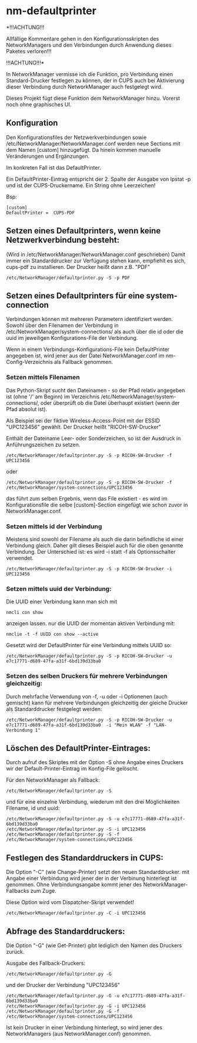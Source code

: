 # nm-defaultprinter

*!!!ACHTUNG!!!

Allfällige Kommentare gehen in den Konfigurationsskripten des NetworkManagers und den Verbindungen durch Anwendung dieses Paketes verloren!!!

!!!ACHTUNG!!!*

In NetworkManager vermisse ich die Funktion, pro Verbindung einen Standard-Drucker festlegen zu können, der in CUPS auch bei Aktivierung dieser Verbindung durch NetworkManager auch festgelegt wird.

Dieses Projekt fügt diese Funktion dem NetworkManager hinzu. Vorerst noch ohne graphisches UI.

## Konfiguration
Den Konfigurationsfiles der Netzwerkverbindungen sowie /etc/NetworkManager/NetworkManager.conf werden neue Sections mit dem Namen [custom] hinzugefügt. Da hinein kommen manuelle Veränderungen und Ergänzungen.

Im konkreten Fall ist das DefaultPrinter.

Ein DefaultPrinter-Eintrag entspricht der 2. Spalte der Ausgabe von lpstat -p und ist der CUPS-Druckername. Ein String ohne Leerzeichen!

Bsp:

	[custom]
	DefaultPrinter =  CUPS-PDF

## Setzen eines Defaultprinters, wenn keine Netzwerkverbindung besteht:
(Wird in /etc/NetworkManager/NetworkManager.conf geschrieben)
Damit immer ein Standarddrucker zur Verfügung stehen kann, empfiehlt es sich, cups-pdf zu installieren.
Der Drucker heißt dann z.B. "PDF"

	/etc/NetworkManager/defaultprinter.py -S -p PDF

## Setzen eines Defaultprinters für eine system-connection
Verbindungen können mit mehreren Parametern identifiziert werden. Sowohl über den Filenamen der Verbindung in /etc/NetworkManager/system-connections/ als auch über die id oder die uuid im jeweiligen Konfigurations-File der Verbindung.

Wenn in einem Verbindungs-Konfigurations-File kein DefaultPrinter angegeben ist, wird jener aus der Datei NetworkManager.conf im nm-Config-Verzeichnis als Fallback genommen.

### Setzen mittels Filenamen
Das Python-Skript sucht den Dateinamen - so der Pfad relativ angegeben ist (ohne '/' am Beginn) im Verzeichnis /etc/NetworkManager/system-connections/, oder überprüft ob die Datei überhaupt existiert (wenn der Pfad absolut ist).

Als Beispiel sei der fiktive Wireless-Access-Point mit der ESSID "UPC123456" gewählt.
Der Drucker heißt "RICOH-SW-Drucker"

Enthält der Dateiname Leer- oder Sonderzeichen, so ist der Ausdruck in Anführungszeichen zu setzen.

	/etc/NetworkManager/defaultprinter.py -S -p RICOH-SW-Drucker -f UPC123456

oder

	/etc/NetworkManager/defaultprinter.py -S -p RICOH-SW-Drucker -f /etc/NetworkManager/system-connections/UPC123456

das führt zum selben Ergebnis, wenn das File existiert - es wird im Konfigurationsfile die selbe [custom]-Section eingefügt wie schon zuvor in NetworkManager.conf.

### Setzen mittels id der Verbindung
Meistens sind sowohl der Filename als auch die darin befindliche id einer Verbindung gleich. Daher gilt dieses Beispiel auch für die oben genannte Verbindung. Der Unterschied ist: es wird -i statt -f als Optionsschalter verwendet. 

	/etc/NetworkManager/defaultprinter.py -S -p RICOH-SW-Drucker -i UPC123456

### Setzen mittels uuid der Verbindung:
Die UUID einer Verbindung kann man sich mit 

	nmcli con show

anzeigen lassen. nur die UUID der momentan aktiven Verbindung mit:

	nmclie -t -f UUID con show --active

Gesetzt wird der DefaultPrinter für eine Verbindung mittels UUID so:

	/etc/NetworkManager/defaultprinter.py -S -p RICOH-SW-Drucker -u e7c17771-d689-47fa-a31f-6bd139d33ba0

### Setzen des selben Druckers für mehrere Verbindungen gleichzeitig:
Durch mehrfache Verwendung von -f, -u oder -i Optionenen (auch gemischt) kann für mehrere Verbindungen gleichzeitig der gleiche Drucker als Standarddrucker festgelegt werden:

	/etc/NetworkManager/defaultprinter.py -S -p RICOH-SW-Drucker -u e7c17771-d689-47fa-a31f-6bd139d33ba0  -i "Mein WLAN" -f "LAN-Verbindung 1" 


## Löschen des DefaultPrinter-Eintrages:
Durch aufruf des Skriptes mit der Option -S ohne Angabe eines Druckers wir der Default-Printer-Eintrag im Konfig-File gelöscht.

Für den NetworkManager als Fallback:

	/etc/NetworkManager/defaultprinter.py -S

und für eine einzelne Verbindung, wiederum mit den drei Möglichkeiten Filename, id und uuid:

	/etc/NetworkManager/defaultprinter.py -S -u e7c17771-d689-47fa-a31f-6bd139d33ba0
	/etc/NetworkManager/defaultprinter.py -S -i UPC123456
	/etc/NetworkManager/defaultprinter.py -S -f /etc/NetworkManager/system-connections/UPC123456

## Festlegen des Standarddruckers in CUPS:
Die Option "-C" (wie Change-Printer) setzt den neuen Standarddrucker. mit Angabe einer Verbindung wird jener der in der Verbinung hinterlegt ist genommen. Ohne Verbindungsangabe kommt jener des NetworkManager-Fallbacks zum Zuge.

Diese Option wird vom Dispatcher-Skript verwendet!

	/etc/NetworkManager/defaultprinter.py -C -i UPC123456

## Abfrage des Standarddruckers:
Die Option "-G" (wie Get-Printer) gibt lediglich den Namen des Druckers zurück.

Ausgabe des Fallback-Druckers:

	/etc/NetworkManager/defaultprinter.py -G

und der Drucker der Verbindung "UPC123456"

	/etc/NetworkManager/defaultprinter.py -G -u e7c17771-d689-47fa-a31f-6bd139d33ba0
	/etc/NetworkManager/defaultprinter.py -G -i UPC123456
	/etc/NetworkManager/defaultprinter.py -G -f /etc/NetworkManager/system-connections/UPC123456

Ist kein Drucker in einer Verbindung hinterlegt, so wird jener des NetworkManagers (aus NetworkManager.conf) genommen.

